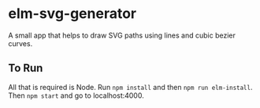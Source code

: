 # elm-svg-generator

A small app that helps to draw SVG paths using lines and cubic bezier curves. 

## To Run
All that is required is Node. Run `npm install` and then `npm run elm-install`. Then `npm start` and go to localhost:4000.
